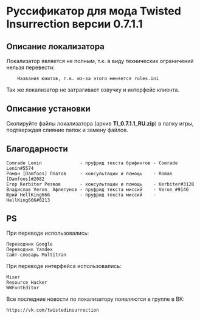 # Руссификатор для мода Twisted Insurrection версии 0.7.1.1

## Описание локализатора
Локализатор является не полным, т.к. в виду технических ограничений нельзя перевести:
		
		Названия юнитов, т.к. из-за этого меняется rules.ini

Так же локализатор не затрагивает озвучку и интерфейс клиента.

## Описание установки
Скопируйте файлы локализатора (архив **TI_0.7.1.1_RU.zip**) в папку игры, подтверждая слияние папок и замену файлов.

## Благодарности

	Comrade Lenin              - пруфрид текста брифингов - Comrade Lenin#5574
	Роман [Damfoos] Платов     - консультации и помощь    - Roman [Damfoos]#2082
	Егор Kerbiter Резвов       - консультации и помощь    - Kerbiter#3128
	Владислав Veron_ Афлетунов - пруфрид текста миссий    - Veron_#9146
	Юрий HellKing666           - пруфрид текста миссий    - HellKing666#0213
  
## PS
При переводе использовались:

	Переводчик Google
	Переводчик Yandex
	Сайт-словарь Multitran

При переводе интерфейса использовались:

	Mixer
	Resource Hacker
	WWFontEditor

Все последние новости по локализатору появляются в группе в ВК:

	https://vk.com/twistedinsurrection
